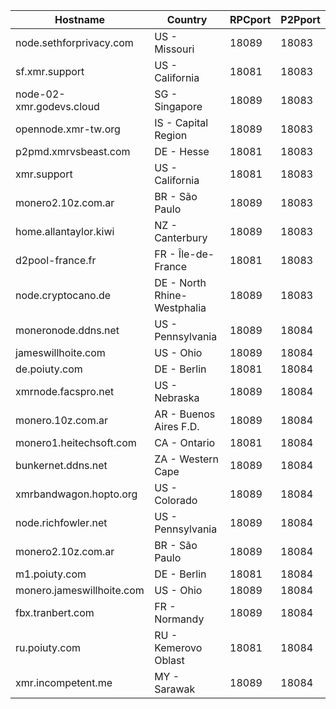 Hostname | Country | RPCport | P2Pport
--- | --- | --- | ---
node.sethforprivacy.com | US - Missouri | 18089 | 18083
sf.xmr.support | US - California | 18081 | 18083
node-02-xmr.godevs.cloud | SG - Singapore | 18089 | 18083
opennode.xmr-tw.org | IS - Capital Region | 18089 | 18083
p2pmd.xmrvsbeast.com | DE - Hesse | 18081 | 18083
xmr.support | US - California | 18081 | 18083
monero2.10z.com.ar | BR - São Paulo | 18089 | 18083
home.allantaylor.kiwi | NZ - Canterbury | 18089 | 18083
d2pool-france.fr | FR - Île-de-France | 18081 | 18083
node.cryptocano.de | DE - North Rhine-Westphalia | 18089 | 18083
moneronode.ddns.net | US - Pennsylvania | 18089 | 18084
jameswillhoite.com | US - Ohio | 18089 | 18084
de.poiuty.com | DE - Berlin | 18081 | 18084
xmrnode.facspro.net | US - Nebraska | 18089 | 18084
monero.10z.com.ar | AR - Buenos Aires F.D. | 18089 | 18084
monero1.heitechsoft.com | CA - Ontario | 18081 | 18084
bunkernet.ddns.net | ZA - Western Cape | 18089 | 18084
xmrbandwagon.hopto.org | US - Colorado | 18089 | 18084
node.richfowler.net | US - Pennsylvania | 18089 | 18084
monero2.10z.com.ar | BR - São Paulo | 18089 | 18084
m1.poiuty.com | DE - Berlin | 18081 | 18084
monero.jameswillhoite.com | US - Ohio | 18089 | 18084
fbx.tranbert.com | FR - Normandy | 18089 | 18084
ru.poiuty.com | RU - Kemerovo Oblast | 18081 | 18084
xmr.incompetent.me | MY - Sarawak | 18089 | 18084
